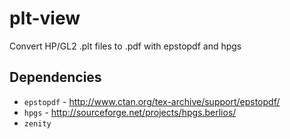 plt-view
========

Convert HP/GL2 .plt files to .pdf with epstopdf and hpgs

## Dependencies

* `epstopdf` - http://www.ctan.org/tex-archive/support/epstopdf/
* `hpgs` - http://sourceforge.net/projects/hpgs.berlios/
* `zenity`
